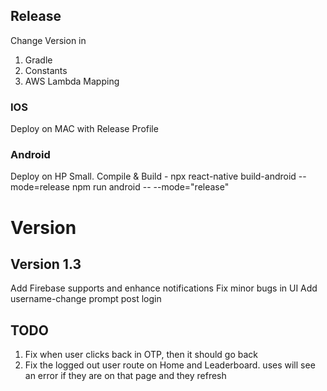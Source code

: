 ## Release

Change Version in 
1. Gradle
2. Constants
3. AWS Lambda Mapping

### IOS
Deploy on MAC with Release Profile

### Android
Deploy on HP Small.
Compile & Build - npx react-native build-android --mode=release
npm run android -- --mode="release"



# Version

## Version 1.3
Add Firebase supports and enhance notifications
Fix minor bugs in UI
Add username-change prompt post login


## TODO
1. Fix when user clicks back in OTP, then it should go back
2. Fix the logged out user route on Home and Leaderboard. uses will see an error if they are on that page and they refresh